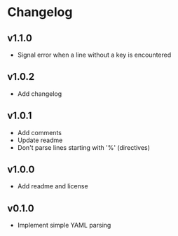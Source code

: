 # Changelog

## v1.1.0

- Signal error when a line without a key is encountered

## v1.0.2

- Add changelog

## v1.0.1

- Add comments
- Update readme
- Don't parse lines starting with '%' (directives)

## v1.0.0

- Add readme and license

## v0.1.0

- Implement simple YAML parsing


